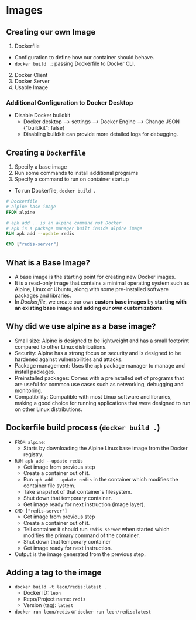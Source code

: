 # Images

## Creating our own Image

1. Dockerfile

- Configuration to define how our container should behave.
- `docker build .`: passing Dockerfile to Docker CLI.

2. Docker Client
3. Docker Server
4. Usable Image

### Additional Configuration to Docker Desktop

- Disable Docker buildkit
  - Docker desktop --> settings --> Docker Engine --> Change JSON {"buildkit": false}
  - Disabling buildkit can provide more detailed logs for debugging.

## Creating a `Dockerfile`

1. Specify a base image
2. Run some commands to install additional programs
3. Specify a command to run on container startup

- To run Dockerfile, `docker build .`

```Dockerfile
# Dockerfile
# alpine base image
FROM alpine

# apk add .. is an alpine command not Docker
# apk is a package manager built inside alpine image
RUN apk add --update redis

CMD ["redis-server"]
```

## What is a Base Image?

- A base image is the starting point for creating new Docker images.
- It is a read-only image that contains a minimal operating system such as Alpine, Linux or Ubuntu, along with some pre-installed software packages and libraries.
- In *Dockerfile*, we create our own **custom base images** by **starting with an existing base image and adding our own customizations**.

## Why did we use alpine as a base image?

- Small size: Alpine is designed to be lightweight and has a small footprint compared to other Linux distributions.
- Security: Alpine has a strong focus on security and is designed to be hardened against vulnerabilities and attacks.
- Package management: Uses the `apk` package manager to manage and install packages.
- Preinstalled packages: Comes with a preinstalled set of programs that are useful for common use cases such as networking, debugging and monitoring.
- Compatibility: Compatible with most Linux software and libraries, making a good choice for running applications that were designed to run on other Linux distributions.

## Dockerfile build process (`docker build .`)

- `FROM alpine`:
  - Starts by downloading the Alpine Linux base image from the Docker registry.
- `RUN apk add --update redis`
  - Get image from previous step
  - Create a container out of it.
  - Run `apk add --update redis` in the container which modifies the container file system.
  - Take snapshot of that container's filesystem.
  - Shut down that temporary container.
  - Get image ready for next instruction (image layer).
- `CMD ["redis-server"]`
  - Get image from previous step
  - Create a container out of it.
  - Tell container it should run `redis-server` when started which modifies the primary command of the container.
  - Shut down that temporary container
  - Get image ready for next instruction.
- Output is the image generated from the previous step.

## Adding a tag to the image

- `docker build -t leon/redis:latest .`
  - Docker ID: `leon`
  - Repo/Project name: `redis`
  - Version (tag): `latest`
- `docker run leon/redis` or `docker run leon/redis:latest`

